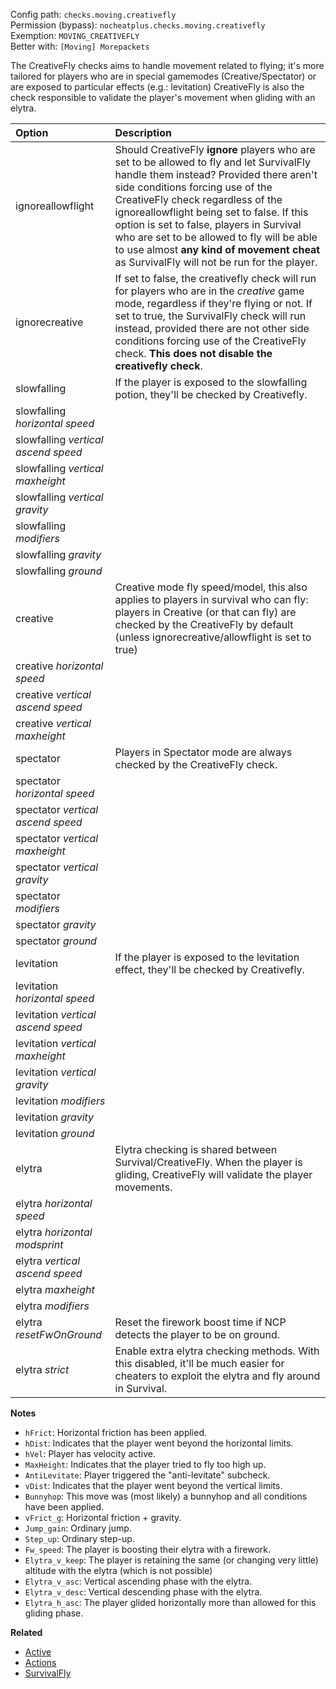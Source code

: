 Config path: `checks.moving.creativefly`  
Permission (bypass): `nocheatplus.checks.moving.creativefly`  
Exemption: `MOVING_CREATIVEFLY`  
Better with: `[Moving] Morepackets`  

The CreativeFly checks aims to handle movement related to flying; it's more tailored for players who are in special gamemodes (Creative/Spectator) or are exposed to particular effects (e.g.: levitation)
CreativeFly is also the check responsible to validate the player's movement when gliding with an elytra.

| Option              | Description |
| :------------------ | :---------- |
| ignoreallowflight   | Should CreativeFly **ignore** players who are set to be allowed to fly and let SurvivalFly handle them instead? Provided there aren't side conditions forcing use of the CreativeFly check regardless of the ignoreallowflight being set to false. If this option is set to false, players in Survival who are set to be allowed to fly will be able to use almost **any kind of movement cheat** as SurvivalFly will not be run for the player. |
| ignorecreative      | If set to false, the creativefly check will run for players who are in the _creative_ game mode, regardless if they're flying or not. If set to true, the SurvivalFly check will run instead, provided there are not other side conditions forcing use of the CreativeFly check. **This does not disable the creativefly check**. |
| slowfalling        | If the player is exposed to the slowfalling potion, they'll be checked by Creativefly. |
| slowfalling _horizontal speed_ ||
| slowfalling _vertical ascend speed_ ||
| slowfalling _vertical maxheight_||
| slowfalling _vertical gravity_||
| slowfalling _modifiers_||
| slowfalling _gravity_ ||
| slowfalling _ground_||
| creative           | Creative mode fly speed/model, this also applies to players in survival who can fly: players in Creative (or that can fly) are checked by the CreativeFly by default (unless ignorecreative/allowflight is set to true)|
| creative _horizontal speed_||
| creative _vertical ascend speed_||
| creative _vertical maxheight_||
| spectator         | Players in Spectator mode are always checked by the CreativeFly check. |
| spectator  _horizontal speed_ ||
| spectator  _vertical ascend speed_ ||
| spectator  _vertical maxheight_||
| spectator  _vertical gravity_||
| spectator  _modifiers_||
| spectator  _gravity_ ||
| spectator  _ground_||
| levitation        | If the player is exposed to the levitation effect, they'll be checked by Creativefly. |
| levitation  _horizontal speed_ ||
| levitation  _vertical ascend speed_ ||
| levitation  _vertical maxheight_||
| levitation  _vertical gravity_||
| levitation  _modifiers_||
| levitation  _gravity_ ||
| levitation  _ground_||
| elytra           | Elytra checking is shared between Survival/CreativeFly. When the player is gliding, CreativeFly will validate the player movements.|
| elytra _horizontal speed_||
| elytra  _horizontal modsprint_||
| elytra _vertical ascend speed_ ||
| elytra _maxheight_||
| elytra _modifiers_||
| elytra _resetFwOnGround_ | Reset the firework boost time if NCP detects the player to be on ground. |
| elytra _strict_ | Enable extra elytra checking methods. With this disabled, it'll be much easier for cheaters to exploit the elytra and fly around in Survival.|

**Notes**
* `hFrict`: Horizontal friction has been applied.
* `hDist`: Indicates that the player went beyond the horizontal limits.
* `hVel`: Player has velocity active.
* `MaxHeight`: Indicates that the player tried to fly too high up.
* `AntiLevitate`: Player triggered the "anti-levitate" subcheck.
* `vDist`: Indicates that the player went beyond the vertical limits.
* `Bunnyhop`: This move was (most likely) a bunnyhop and all conditions have been applied.
* `vFrict_g`: Horizontal friction + gravity.
* `Jump_gain`: Ordinary jump.
* `Step_up`: Ordinary step-up.
* `Fw_speed`: The player is boosting their elytra with a firework.
* `Elytra_v_keep`: The player is retaining the same (or changing very little) altitude with the elytra (which is not possible)
* `Elytra_v_asc`: Vertical ascending phase with the elytra.
* `Elytra_v_desc`: Vertical descending phase with the elytra.
* `Elytra_h_asc`: The player glided horizontally more than allowed for this gliding phase.


**Related**  
* [Active](https://github.com/Updated-NoCheatPlus/Docs/blob/master/Settings/General.md#active)
* [Actions](https://github.com/Updated-NoCheatPlus/Docs/blob/master/Settings/General.md#actions)
* [SurvivalFly](https://github.com/Updated-NoCheatPlus/Docs/blob/master/Settings/Checks/%5BMoving%5D-Survivalfly.md)
